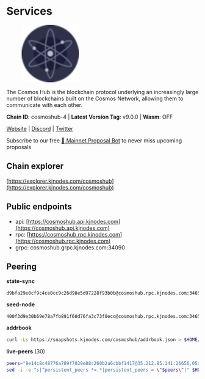 # Services

<figure><img src="https://raw.githubusercontent.com/kj89/cosmos-images/main/logos/cosmoshub.png" width="150" alt=""><figcaption></figcaption></figure>

The Cosmos Hub is the blockchain protocol underlying an  increasingly large number of blockchains built on the  Cosmos Network, allowing them to communicate with each other.

**Chain ID**: cosmoshub-4 | **Latest Version Tag**: v9.0.0 | **Wasm**: OFF

[Website](https://hub.cosmos.network) | [Discord](https://discord.gg/cosmosnetwork) | [Twitter](https://twitter.com/cosmoshub)



Subscribe to our free [🤖 Mainnet Proposal Bot](https://t.me/kjnodes_proposal_bot) to never miss upcoming proposals


## Chain explorer
[https://explorer.kjnodes.com/cosmoshub](https://explorer.kjnodes.com/cosmoshub)

## Public endpoints

* api: [https://cosmoshub.api.kjnodes.com](https://cosmoshub.api.kjnodes.com)
* rpc: [https://cosmoshub.rpc.kjnodes.com](https://cosmoshub.rpc.kjnodes.com)
* grpc: cosmoshub.grpc.kjnodes.com:34090

## Peering

**state-sync**

```text
d9bfa29e0cf9c4ce0cc9c26d98e5d97228f93b0b@cosmoshub.rpc.kjnodes.com:34656
```

**seed-node**

```text
400f3d9e30b69e78a7fb891f60d76fa3c73f0ecc@cosmoshub.rpc.kjnodes.com:34659
```

**addrbook**
```bash
curl -Ls https://snapshots.kjnodes.com/cosmoshub/addrbook.json > $HOME/.gaia/config/addrbook.json
```

**live-peers** (30)
```bash
peers="9e14c8c48776a789f7029e88c260b2a6cbbf1417@35.212.85.141:26656,05d870293f89e0698a8bd198e31f6ca17baa3a17@43.201.83.56:26656,d9bfa29e0cf9c4ce0cc9c26d98e5d97228f93b0b@65.109.88.38:34656,1cce99042f884d669e7287e3e362bff8e385c63e@46.4.79.183:26726,fe21dd474640247888fc7c4dce82da8da08a8bfd@135.181.113.227:26656,0eeb20e044d632b279e67f2fe91f50e4fceab1fd@159.223.223.84:26656,ca5011c44fd74d95e7fca487c69e301df195750c@65.108.122.246:26726,3da88430414ec9084c8983fe4d462cce655ff1f3@51.222.245.114:26656,36515aac2a928e227e7dc793a548b35b54bec974@45.63.82.80:26656,e0ab6c5cc86959853f499236b8297344802ac5f4@5.161.139.201:26656,e829d4764a5cecc44b3414777853b34407b36601@185.16.39.179:26656,27ad834c62dbefc5beb74be7575515927bd07c58@193.176.85.151:26656,6ecca845883e9273062ee515d2657080e6539d9e@65.109.32.148:26726,32bdba6ced12cdf2e534566e6c3d66ee2f7ef494@84.244.95.229:26656,971ed177b284db42108187867cb8694df48ac742@95.217.205.41:26656,1279eae188599463661c3e2b9ab492615a6d7079@65.108.235.32:2010,9d048653fa4d98e6c0760ed0c54ad2d257ba46df@65.108.137.34:26656,53b3651680ec3482d736808cbb3035940107f8ab@82.100.58.119:26656,1da54d20c7339713f1d6d28dd2117087dd33d0ca@5.9.59.145:26656,ee767901f4a7eaf44603ef0a5b6e5edac118ba1e@74.118.136.149:26656,9edd51012df3a09395a48eb68a84723d6308e08c@35.212.116.100:26656,b858ca4f3fed2c36b949cf67188b126e2542a39a@135.181.215.115:26726,b6b9bc1a0c18d12be759111bb3a0d9a8958120c7@57.128.20.184:26656,d484b416598b98d3cd7f4dfb6faa30d75ee9d545@188.214.129.233:26656,460967e46cc013e5e3eb365c1a8d271b0662549f@35.208.242.182:26656,7abab0475a506ed3b9ab2ad40948bfe53b797e13@128.199.128.15:26090,b0ac7f1485eedfc063af251fe12d93a68a22131d@65.108.137.38:26656,b79e1d3a621bdafd3a8d9a49dff8f4737d0bedc9@52.73.168.104:26656,2b4b4e3b376af4becd60865cc71f81c7e148375c@83.125.137.151:26656,cd372322e563832871672be23d8303508d4385a3@139.59.8.48:26090"
sed -i -e "s|^persistent_peers *=.*|persistent_peers = \"$peers\"|" $HOME/.gaia/config/config.toml
```
